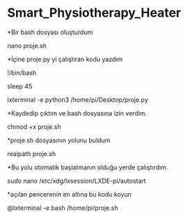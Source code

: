 # Smart_Physiotherapy_Heater

*Bir bash dosyası oluşturdum

nano proje.sh

*İçine proje.py yi çalıştıran kodu yazdım

!/bin/bash

sleep 45

lxterminal -e python3 /home/pi/Desktop/proje.py

*Kaydedip çıktım ve bash dosyasına izin verdim.

chmod +x proje.sh

*proje.sh dosyasının yolunu buldum

realpath proje.sh

*Bu yolu otomatik başlatmanın olduğu yerde çalıştırdım.

sudo nano /etc/xdg/lxsession/LXDE-pi/autostart

*açılan pencerenin en altına bu kodu koyun

@lxterminal -e bash /home/pi/proje.sh
